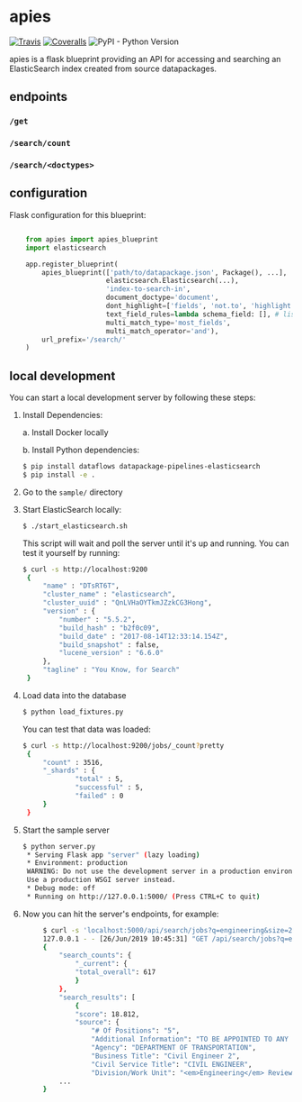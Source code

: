 # apies

[![Travis](https://img.shields.io/travis/OpenBudget/apies/master.svg)](https://travis-ci.org/datahq/apies)
[![Coveralls](http://img.shields.io/coveralls/OpenBudget/apies.svg?branch=master)](https://coveralls.io/r/OpenBudget/apies?branch=master)
![PyPI - Python Version](https://img.shields.io/pypi/pyversions/apies.svg)

apies is a flask blueprint providing an API for accessing and searching an ElasticSearch index created from source datapackages.

## endpoints

### `/get`

### `/search/count`

### `/search/<doctypes>`

## configuration

Flask configuration for this blueprint:


```python

    from apies import apies_blueprint
    import elasticsearch

    app.register_blueprint(
        apies_blueprint(['path/to/datapackage.json', Package(), ...],
                        elasticsearch.Elasticsearch(...), 
                        'index-to-search-in', 
                        document_doctype='document',
                        dont_highlight=['fields', 'not.to', 'highlight'],
                        text_field_rules=lambda schema_field: [], # list of tuples: ('exact'/'inexact'/'natural', <field-name>)
                        multi_match_type='most_fields',
                        multi_match_operator='and'),
        url_prefix='/search/'
    )
```

## local development

You can start a local development server by following these steps:

1. Install Dependencies:
    
    a. Install Docker locally
    
    b. Install Python dependencies:

    ```bash
    $ pip install dataflows datapackage-pipelines-elasticsearch
    $ pip install -e .
    ```
2. Go to the `sample/` directory
3. Start ElasticSearch locally:
   ```bash
   $ ./start_elasticsearch.sh
   ```

   This script will wait and poll the server until it's up and running.
   You can test it yourself by running:
   ```bash
   $ curl -s http://localhost:9200
    {
        "name" : "DTsRT6T",
        "cluster_name" : "elasticsearch",
        "cluster_uuid" : "QnLVHaOYTkmJZzkCG3Hong",
        "version" : {
            "number" : "5.5.2",
            "build_hash" : "b2f0c09",
            "build_date" : "2017-08-14T12:33:14.154Z",
            "build_snapshot" : false,
            "lucene_version" : "6.6.0"
        },
        "tagline" : "You Know, for Search"
    }
   ```
4. Load data into the database
   ```bash
   $ python load_fixtures.py
   ```
   You can test that data was loaded:
   ```bash
   $ curl -s http://localhost:9200/jobs/_count?pretty
    {
        "count" : 3516,
        "_shards" : {
                "total" : 5,
                "successful" : 5,
                "failed" : 0
        }
    }
   ```
5. Start the sample server
   ```bash
   $ python server.py 
    * Serving Flask app "server" (lazy loading)
    * Environment: production
    WARNING: Do not use the development server in a production environment.
    Use a production WSGI server instead.
    * Debug mode: off
    * Running on http://127.0.0.1:5000/ (Press CTRL+C to quit)
   ```  
6. Now you can hit the server's endpoints, for example:
   ```bash
        $ curl -s 'localhost:5000/api/search/jobs?q=engineering&size=2' | jq
        127.0.0.1 - - [26/Jun/2019 10:45:31] "GET /api/search/jobs?q=engineering&size=2 HTTP/1.1" 200 -
        {
            "search_counts": {
                "_current": {
                "total_overall": 617
                }
            },
            "search_results": [
                {
                "score": 18.812,
                "source": {
                    "# Of Positions": "5",
                    "Additional Information": "TO BE APPOINTED TO ANY CIVIL <em>ENGINEERING</em> POSITION IN BRIDGES, CANDIDATES MUST POSSESS ONE YEAR OF CIVIL <em>ENGINEERING</em> EXPERIENCE IN BRIDGE DESIGN, BRIDGE CONSTRUCTION, BRIDGE MAINTENANCE OR BRIDGE INSPECTION.",
                    "Agency": "DEPARTMENT OF TRANSPORTATION",
                    "Business Title": "Civil Engineer 2",
                    "Civil Service Title": "CIVIL ENGINEER",
                    "Division/Work Unit": "<em>Engineering</em> Review & Support",
            ...
        }
    ```